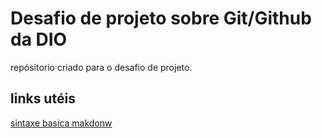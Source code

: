 # Desafio de projeto sobre Git/Github da DIO
repósitorio criado para o desafio de projeto.
## links utéis 
[sintaxe basica makdonw](http://markdownpad.com/)
